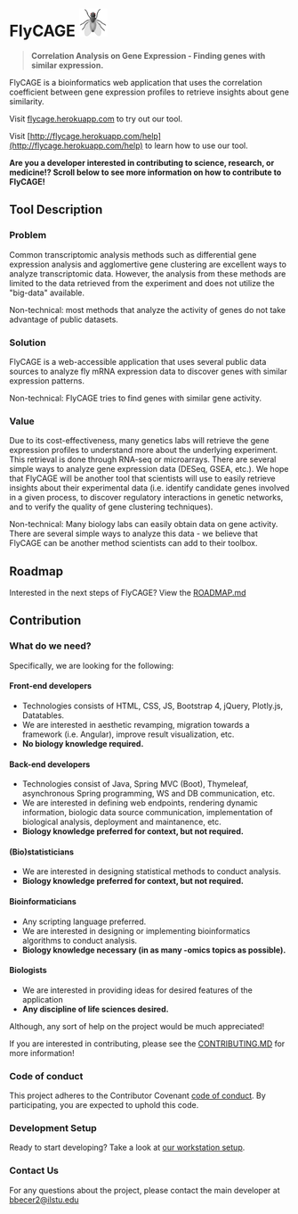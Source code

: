 # FlyCAGE <img src="./fly_cropped.png" alt="logo" width="50px" height="50px">

> __Correlation Analysis on Gene Expression - Finding genes with similar expression.__

FlyCAGE is a bioinformatics web application that uses the correlation coefficient between gene expression profiles to retrieve insights about gene similarity. 

Visit [flycage.herokuapp.com](flycage.herokuapp.com) to try out our tool.

Visit [http://flycage.herokuapp.com/help](http://flycage.herokuapp.com/help) to learn how to use our tool.

__Are you a developer interested in contributing to science, research, or medicine!? Scroll below to see more information on how to contribute to FlyCAGE!__

## Tool Description
### Problem
Common transcriptomic analysis methods such as differential gene expression analysis and agglomertive gene clustering are excellent ways to analyze transcriptomic data. However, the analysis from these methods are limited to the data retrieved from the experiment and does not utilize the "big-data" available.

Non-technical: most methods that analyze the activity of genes do not take advantage of public datasets.

### Solution
FlyCAGE is a web-accessible application that uses several public data sources to analyze fly mRNA expression data to discover genes with similar expression patterns. 

Non-technical: FlyCAGE tries to find genes with similar gene activity.

### Value
Due to its cost-effectiveness, many genetics labs will retrieve the gene expression profiles to understand more about the underlying experiment. This retrieval is done through RNA-seq or microarrays. There are several simple ways to analyze gene expression data (DESeq, GSEA, etc.). We hope that FlyCAGE will be another tool that scientists will use to easily retrieve insights about their experimental data (i.e. identify candidate genes involved in a given process, to discover regulatory interactions in genetic networks, and to verify the quality of gene clustering techniques).

Non-technical: Many biology labs can easily obtain data on gene activity. There are several simple ways to analyze this data - we believe that FlyCAGE can be another method scientists can add to their toolbox.

## Roadmap
Interested in the next steps of FlyCAGE? View the [ROADMAP.md](ROADMAP.md)

## Contribution
### What do we need?
Specifically, we are looking for the following:
#### Front-end developers
* Technologies consists of HTML, CSS, JS, Bootstrap 4, jQuery, Plotly.js, Datatables.
* We are interested in aesthetic revamping, migration towards a framework (i.e. Angular), improve result visualization, etc.
* __No biology knowledge required.__
#### Back-end developers
* Technologies consist of Java, Spring MVC (Boot), Thymeleaf, asynchronous Spring programming, WS and DB communication, etc.
* We are interested in defining web endpoints, rendering dynamic information, biologic data source communication, implementation of biological analysis, deployment and maintanence, etc.
* __Biology knowledge preferred for context, but not required.__
#### (Bio)statisticians
* We are interested in designing statistical methods to conduct analysis.
* __Biology knowledge preferred for context, but not required.__
#### Bioinformaticians
* Any scripting language preferred.
* We are interested in designing or implementing bioinformatics algorithms to conduct analysis.
* __Biology knowledge necessary (in as many -omics topics as possible).__
#### Biologists
* We are interested in providing ideas for desired features of the application
* __Any discipline of life sciences desired.__
 
Although, any sort of help on the project would be much appreciated!

If you are interested in contributing, please see the [CONTRIBUTING.MD](https://github.com/CodingBash/FlyCAGE) for more information!

### Code of conduct
This project adheres to the Contributor Covenant [code of conduct](CODE_OF_CONDUCT.md). By participating, you are expected to uphold this code. 

### Development Setup
Ready to start developing? Take a look at [our workstation setup](WORKSTATION_SETUP.md).

### Contact Us
For any questions about the project, please contact the main developer at [bbecer2@ilstu.edu](mailto:bbecer2@ilstu.edu)

